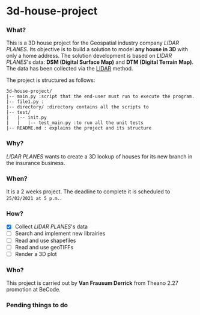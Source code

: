 # 3d-house-project

### What?
This is a 3D house project for the Geospatial industry company *LIDAR PLANES*. 
Its objective is to build a solution to model **any house in 3D** with only a home address.
The solution development is based on *LIDAR PLANES*'s data: **DSM (Digital Surface Map)** and **DTM (Digital Terrain Map)**.
The data has been collected via the [LIDAR](https://en.wikipedia.org/wiki/Lidar) method.

The project is structured as follows:
```
3d-house-project/
|-- main.py :script that the end-user must run to execute the program.
|-- file1.py :
|-- directory/ :directory contains all the scripts to
|-- test/
|   |-- init.py
|   |   |-- test_main.py :to run all the unit tests
|-- README.md : explains the project and its structure
```

### Why?
*LIDAR PLANES* wants to create a 3D lookup of houses for its new branch in the insurance business.


### When?
It is a 2 weeks project.
The deadline to complete it is scheduled to `25/02/2021 at 5 p.m.`.

### How?
- [x] Collect *LIDAR PLANES*'s data
- [ ] Search and implement new librairies
- [ ] Read and use shapefiles
- [ ] Read and use geoTIFFs
- [ ] Render a 3D plot

### Who?
This project is carried out by **Van Frausum Derrick** from Theano 2.27 promotion at BeCode.

### Pending things to do
